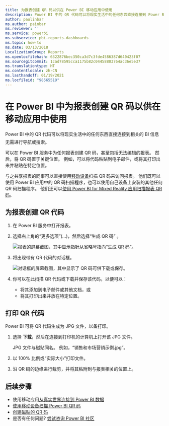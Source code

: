 ```yaml
---
title: 为报表创建 QR 码以供在 Power BI 移动应用中使用
description: Power BI 中的 QR 代码可以将现实生活中的任何东西直接连接到 Power BI 移动应用中的相关 BI 信息，而无需进行任何搜索。
author: paulinbar
ms.author: painbar
ms.reviewer: ''
ms.service: powerbi
ms.subservice: pbi-reports-dashboards
ms.topic: how-to
ms.date: 03/13/2018
LocalizationGroup: Reports
ms.openlocfilehash: 6322876bec350ca3d7c3fde4586387d640423f07
ms.sourcegitcommit: 1cad78595cca1175b82c04458803764ac36e5e37
ms.translationtype: HT
ms.contentlocale: zh-CN
ms.lasthandoff: 01/19/2021
ms.locfileid: "98565519"
---
```

# <a name="create-a-qr-code-for-a-report-in-power-bi-to-use-in-the-mobile-apps"></a>在 Power BI 中为报表创建 QR 码以供在移动应用中使用
Power BI 中的 QR 代码可以将现实生活中的任何东西直接连接到相关的 BI 信息 &#151; 无需进行导航或搜索。

可以在 Power BI 服务中为任何报表创建 QR 码，甚至包括无法编辑的报表。 然后，将 QR 码置于关键位置。 例如，可以将代码粘贴到电子邮件，或将其打印出来并粘贴在特定位置。 

与之共享报表的同事可以直接使用[移动设备](../consumer/mobile/mobile-apps-qr-code.md)扫描 QR 码来访问报表。 他们既可以使用 Power BI 应用中的 QR 码扫描程序，也可以使用自己设备上安装的其他任何 QR 码扫描程序。 他们还可以[使用 Power BI for Mixed Reality 应用扫描报表 QR 码](../consumer/mobile/mobile-hololens2-app.md#open-reports-with-qr-codes)。

## <a name="create-a-qr-code-for-a-report"></a>为报表创建 QR 代码
1. 在 Power BI 服务中打开报表。
2. 选择右上角的“更多选项”(…)，然后选择“生成 QR 码” 。 
   
    ![报表的屏幕截图，其中显示指针从省略号指向“生成 QR 码”。](media/service-create-qr-code-for-report/power-bi-create-qr-code-report.png)
3. 将出现带有 QR 代码的对话框。 
   
    ![对话框的屏幕截图，其中显示了 QR 码可供下载或保存。](media/service-create-qr-code-for-report/powerbi_report_qrcode.png)
4. 你可以在此扫描 QR 代码或下载并保存该代码，以便可以： 
   
   * 将其添加到电子邮件或其他文档，或 
   * 将其打印出来并放在特定位置。 

## <a name="print-the-qr-code"></a>打印 QR 代码
Power BI 可将 QR 代码生成为 JPG 文件，以备打印。 

1. 选择 **下载**，然后在连接到打印机的计算机上打开该 JPG 文件。  
   
   JPG 文件与磁贴同名。 例如，“销售和市场营销示例.jpg”。
   
1. 以 100% 比例或“实际大小”打印文件。  
2. 沿 QR 码的边缘进行裁剪，并将其粘附到与报表相关的位置上。 

## <a name="next-steps"></a>后续步骤
* 使用移动应用[从真实世界连接到 Power BI 数据](../consumer/mobile/mobile-apps-data-in-real-world-context.md)
* [使用移动设备扫描 Power BI QR 码](../consumer/mobile/mobile-apps-qr-code.md)
* [创建磁贴的 QR 码](service-create-qr-code-for-tile.md)
* 是否有任何问题? [尝试咨询 Power BI 社区](https://community.powerbi.com/)
